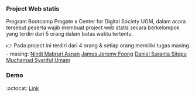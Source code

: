 ### Project Web statis
Program Bootcamp Progate x Center for Digital Society UGM, dalam acara tersebut peserta wajib membuat project web statis secara berkelompok yang terdiri dari 5 orang dalam batas waktu tertentu.

:point_right: Pada project ini terdiri dari 4 orang & setiap orang memiliki tugas masing - masing:
[Nindi Mabruri Asnan](https://github.com/asnanun)
[James Jeremy Foong](https://github.com/jamesjf7)
[Daniel Suranta Sitepu](https://github.com/danielsitepu36)
[Muchamad Syariful Umam](https://github.com/syarifulumam)

### Demo
:octocat: [Link](https://syarifulumam.github.io/progate-tim-a19/) 
